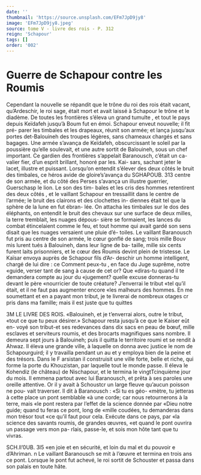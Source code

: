 ```yaml
---
date: ''
thumbnail: 'https://source.unsplash.com/EFm7JpD9jy8'
image: 'EFm7JpD9jy8.jpeg'
source: tome V - livre des rois - P. 312
reign: 'Schapour'
tags: []
order: '002'
---
```


# Guerre de Schapour contre les Roumis

Cependant la nouvelle se répandit que le trône du
roi des rois était vacant, qu’Ardeschir, le roi sage,
était mort et avait laissé à Schapour le trône et le diadème. De toutes les frontières s’éleva un grand
tumulte , et tout le pays depuis Keïdafeh jusqu’à Boum
fut en émoi. Schapour enveut nouvelle; il fit pré- parer les timbales et les drapeaux, réunit son armée;
et lança jusqu’aux portes det-Balouineh des troupes légères, sans chameaux chargés et sans bagages. Une
armée s’avança de Keïdafeh, obscurcissant le soleil
par la poussière qu’elle soulevait, et une autre sortit
de Balouineh, sous un chef important. Ce gardien des frontières s’appelait Baranousch, c’était un ca-
valier fier, d’un esprit brillant, honoré par les. Kai-
sars, sachant jeter le lacet, illustre et puissant. Lorsqu’on entendit s’élever des deux côtés le bruit
des timbales, ce héros avide de gloire’s’avança du
SGHAPOUB. 313 centre de son armée, et du côté des Perses s’avança un
illustre guerrier, Guerschasp le lion. Le son des tim- bales et les cris des hommes retentirent des deux côtés ,
et le vaillant Schapour en tressaillit dans le centre de l’armée; le bruit des clairons et des clochettes in- diennes était tel que la sphère de la lune en fut ébran-
lée. On attacha les timbales sur le dos des éléphants,
on entendit le bruit des chevaux sur une surface de deux milles, la terre tremblait, les nuages dépous- sière se formaient, les lances du combat étincelaient comme le feu, et tout homme qui avait gardé son sens disait que les nuages versaient une pluie d’é- toiles. Le vaillant Baranousch fut pris au centre de son armée, le cœur gonflé de sang; trois mille Bouv
mis lurent tués à Balouineh, dans leur ligne de ba- taille, mille six cents furent laits prisonniers, et le cœur des Roumis devint plein de tristesse.
Le Kaïsar envoya auprès de Schapour fils d’Ar- deschir un homme intelligent, chargé de lui dire :
ce Comment peux-tu , en face du Juge suprême, notre «guide, verser tant de sang à cause de cet or? Que «diras-tu quand il te demandera compte au jour du «jugement? quelle excuse donneras-tu devant le père «nourricier de toute créature? J’enverrai le tribut
«tel qu’il était, et il ne faut pas augmenter encore
«les malheurs des hommes. En me soumettant et en
a payant mon tribut, je te livrerai de nombreux otages cr pris dans ma famille; mais il est juste que tu quittes

3M LE LIVRE DES ROIS. «Balouineh, et je t’enverrai alors, outre le tribut, «tout ce que tu peux désirer.»
Schapour resta jusqu’à ce que le Kaiser eût en-
voyé son tribut-et ses redevances dans dix sacs en peau de bœuf, mille esclaves et serviteurs roumis, et des brocarts magnifiques sans nombre. Il demeura sept jours à Balouineh; puis il quitta le territoire roumi et se rendit à Ahwaz. Il éleva une grande ville, à laquelle on donna avec justice le nom de Schapourguird; il y travailla pendant un au et y employa bien de la peine et des trésors. Dans le
F arsistan il construisit une ville forte, belle et riche,
qui forme la porte du Khouzistan, par laquelle tout le monde passe. Il éleva le Kohendiz (le château) de Nischapour, et le termina le vingtTcinquième jour du mois. Il emmena partout avec lui Baranousch, et prêta à ses paroles une oreille attentive. Or il y avait
à Schoustcr un large fleuve qu’aucun poisson ne pou- vait traverser. Il dit à Baranousch : «Si tu es géo- «mètre, tu jetteras à cette place un pont semblable
«à une corde; car nous retournerons à la terre, mais «le pont restera par l’effet de la science donnée par «Dieu notre guide; quand tu feras ce pont, long de «mille coudées, tu demanderas dans mon trésor tout
«ce qu’il faut pour cela. Exécute dans ce pays, par
«la science des savants roumis, de grandes œuvres, «et quand le pont ouvrira un passage vers mon pa- rlais, passe-le, et sois mon hôte tant que tu vivras.

SCH.lI’0UB. 3l5 «en joie et en sécurité, et loin du mal et du pouvoir
e d’Ahriman. n Le vaillant Baranousch se mit à l’œuvre
et termina en trois ans ce pont. Lorsque le pont fut achevé, le roi sortit de Schouster et passa dans son palais en toute hâte.
